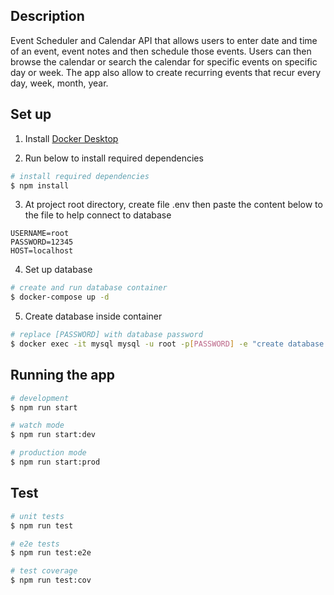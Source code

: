 ## Description

Event Scheduler and Calendar API that allows users to enter date and time of an event, event notes and then schedule those events. Users can then browse the calendar or search the calendar for specific events on specific day or week. The app also allow to create recurring events that recur every day, week, month, year.

## Set up
1. Install [Docker Desktop](https://www.docker.com/products/docker-desktop)

2. Run below to install required dependencies

```bash
# install required dependencies
$ npm install
```
3. At project root directory, create file .env then paste the content below to the file to help connect to database
```
USERNAME=root
PASSWORD=12345
HOST=localhost
```
4. Set up database

```bash
# create and run database container
$ docker-compose up -d
```
5. Create database inside container

```sh
# replace [PASSWORD] with database password
$ docker exec -it mysql mysql -u root -p[PASSWORD] -e "create database events;"
```

## Running the app

```bash
# development
$ npm run start

# watch mode
$ npm run start:dev

# production mode
$ npm run start:prod
```

## Test

```bash
# unit tests
$ npm run test

# e2e tests
$ npm run test:e2e

# test coverage
$ npm run test:cov
```
